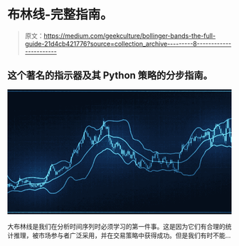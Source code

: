 # 布林线-完整指南。

> 原文：<https://medium.com/geekculture/bollinger-bands-the-full-guide-21d4cb421776?source=collection_archive---------8----------------------->

## 这个著名的指示器及其 Python 策略的分步指南。

![](img/c7ca536bcf52628d17eed2c8abfa2d39.png)

大布林线是我们在分析时间序列时必须学习的第一件事。这是因为它们有合理的统计推理，被市场参与者广泛采用，并在交易策略中获得成功。但是我们有时不能…